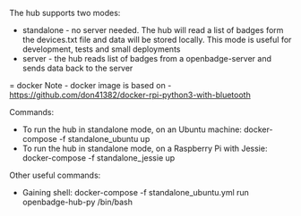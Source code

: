 The hub supports two modes:
* standalone - no server needed. The hub will read a list of badges form the devices.txt file and data will be stored locally. This mode is useful for development, tests and small deployments
* server - the hub reads list of badges from a openbadge-server and sends data back to the server

= docker
Note - docker image is based on - https://github.com/don41382/docker-rpi-python3-with-bluetooth

Commands:
* To run the hub in standalone mode, on an Ubuntu machine: docker-compose -f standalone_ubuntu up
* To run the hub in standalone mode, on a Raspberry Pi with Jessie: docker-compose -f standalone_jessie up

Other useful commands:
* Gaining shell:  docker-compose -f standalone_ubuntu.yml run openbadge-hub-py /bin/bash
